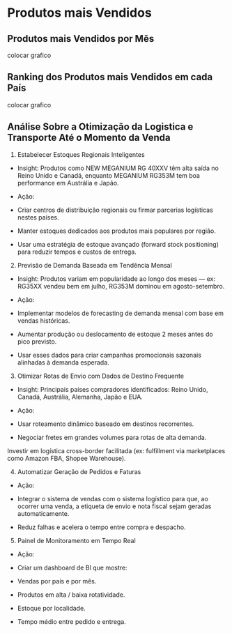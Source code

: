 # Produtos mais Vendidos

## Produtos mais Vendidos por Mês
colocar grafico

## Ranking dos Produtos mais Vendidos em cada País
colocar grafico

## Análise Sobre a Otimização da Logistica e Transporte Até o Momento da Venda

1. Estabelecer Estoques Regionais Inteligentes
- Insight: Produtos como NEW MEGANIUM RG 40XXV têm alta saída no Reino Unido e Canadá, enquanto MEGANIUM RG353M tem boa performance em Austrália e Japão.

- Ação:

- Criar centros de distribuição regionais ou firmar parcerias logísticas nestes países.

- Manter estoques dedicados aos produtos mais populares por região.

- Usar uma estratégia de estoque avançado (forward stock positioning) para reduzir tempos e custos de entrega.

2. Previsão de Demanda Baseada em Tendência Mensal
- Insight: Produtos variam em popularidade ao longo dos meses — ex: RG35XX vendeu bem em julho, RG353M dominou em agosto-setembro.

- Ação:

- Implementar modelos de forecasting de demanda mensal com base em vendas históricas.

- Aumentar produção ou deslocamento de estoque 2 meses antes do pico previsto.

- Usar esses dados para criar campanhas promocionais sazonais alinhadas à demanda esperada.

3. Otimizar Rotas de Envio com Dados de Destino Frequente
- Insight: Principais países compradores identificados: Reino Unido, Canadá, Austrália, Alemanha, Japão e EUA.

- Ação:

- Usar roteamento dinâmico baseado em destinos recorrentes.

- Negociar fretes em grandes volumes para rotas de alta demanda.

Investir em logística cross-border facilitada (ex: fulfillment via marketplaces como Amazon FBA, Shopee Warehouse).

4. Automatizar Geração de Pedidos e Faturas
- Ação:

- Integrar o sistema de vendas com o sistema logístico para que, ao ocorrer uma venda, a etiqueta de envio e nota fiscal sejam geradas automaticamente.

- Reduz falhas e acelera o tempo entre compra e despacho.

5. Painel de Monitoramento em Tempo Real
- Ação:

- Criar um dashboard de BI que mostre:

- Vendas por país e por mês.

- Produtos em alta / baixa rotatividade.

- Estoque por localidade.

- Tempo médio entre pedido e entrega.
